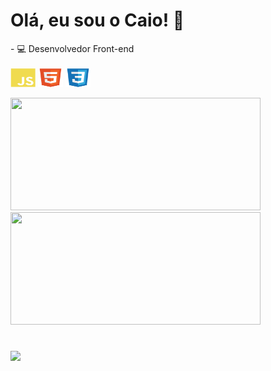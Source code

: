 <h1>Olá, eu sou o Caio! 👋</h1>
- 💻 Desenvolvedor Front-end
<div style="display: inline_block"><br>
  <img align="center" alt="Caio-Js" height="30" width="40" src="https://raw.githubusercontent.com/devicons/devicon/master/icons/javascript/javascript-plain.svg">
  <img align="center" alt="Caio-HTML" height="30" width="40" src="https://raw.githubusercontent.com/devicons/devicon/master/icons/html5/html5-original.svg">
  <img align="center" alt="Caio-CSS" height="30" width="40" src="https://raw.githubusercontent.com/devicons/devicon/master/icons/css3/css3-original.svg">
</div>

<br>

<div align="left">
  <a href="https://github.com/eucaioribeiro">
  <img height="180em" width="400em" src="https://github-readme-stats.vercel.app/api?username=eucaioribeiro&show_icons=true&theme=github_dark&include_all_commits=true&count_private=true"/>
  <img height="180em" width="400em" src="https://github-readme-stats.vercel.app/api/top-langs/?username=eucaioribeiro&layout=compact&langs_count=7&theme=github_dark"/>
</div>
  
#
  
 <div> 
  <a href="https://www.linkedin.com/in/caio-ribeiro-b69b13232" target="_blank"><img src="https://img.shields.io/badge/-LinkedIn-%230077B5?style=for-the-badge&logo=linkedin&logoColor=white" target="_blank"></a> 
  </div>
